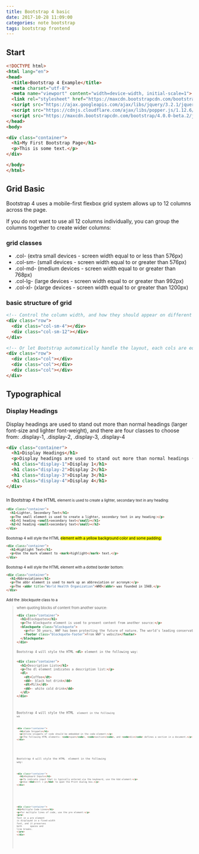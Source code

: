 ```yaml
---
title: Bootstrap 4 basic
date: 2017-10-28 11:09:00
categories: note bootstrap 
tags: bootstrap frontend
---
```

## Start

```html
<!DOCTYPE html>
<html lang="en">
<head>
  <title>Bootstrap 4 Example</title>
  <meta charset="utf-8">
  <meta name="viewport" content="width=device-width, initial-scale=1">
  <link rel="stylesheet" href="https://maxcdn.bootstrapcdn.com/bootstrap/4.0.0-beta.2/css/bootstrap.min.css">
  <script src="https://ajax.googleapis.com/ajax/libs/jquery/3.2.1/jquery.min.js"></script>
  <script src="https://cdnjs.cloudflare.com/ajax/libs/popper.js/1.12.6/umd/popper.min.js"></script>
  <script src="https://maxcdn.bootstrapcdn.com/bootstrap/4.0.0-beta.2/js/bootstrap.min.js"></script>
</head>
<body>

<div class="container">
  <h1>My First Bootstrap Page</h1>
  <p>This is some text.</p> 
</div>

</body>
</html>
```
## Grid Basic
Bootstrap 4 uses a mobile-first flexbox grid system allows up to 12 columns across the page.

If you do not want to use all 12 columns individually, you can group the columns together to create wider columns:
### grid classes
* .col- (extra small devices - screen width equal to or less than 576px)
* .col-sm- (small devices - screen width equal to or greater than 576px)
* .col-md- (medium devices - screen width equal to or greater than 768px)
* .col-lg- (large devices - screen width equal to or greater than 992px)
* .col-xl- (xlarge devices - screen width equal to or greater than 1200px)
### basic structure of grid
```html
<!-- Control the column width, and how they should appear on different devices -->
<div class="row">
  <div class="col-sm-4"></div>
  <div class="col-sm-12"></div>
</div>

<!-- Or let Bootstrap automatically handle the layout, each cols are equal width -->
<div class="row">
  <div class="col"></div>
  <div class="col"></div>
  <div class="col"></div>
</div>
```
## Typographical
### Display Headings
Display headings are used to stand out more than normal headings (larger font-size and lighter font-weight), and there are four classes to choose from: .display-1, .display-2, .display-3, .display-4
```html
<div class="container">
  <h1>Display Headings</h1>
  <p>Display headings are used to stand out more than normal headings (larger font-size and lighter font-weight):</p>
  <h1 class="display-1">Display 1</h1>
  <h1 class="display-2">Display 2</h1>
  <h1 class="display-3">Display 3</h1>
  <h1 class="display-4">Display 4</h1>
</div>
```
### <small>
In Bootstrap 4 the HTML <small> element is used to create a lighter, secondary text in any heading:
```html
<div class="container">
  <h1>Lighter, Secondary Text</h1>
  <p>The small element is used to create a lighter, secondary text in any heading:</p>       
  <h1>h1 heading <small>secondary text</small></h1>
  <h2>h2 heading <small>secondary text</small></h2>
</div>
```
### <mark>
Bootstrap 4 will style the HTML <mark> element with a yellow background color and some padding:

```html
<div class="container">
  <h1>Highlight Text</h1>    
  <p>Use the mark element to <mark>highlight</mark> text.</p>
</div>
```
### <abbr>
Bootstrap 4 will style the HTML <abbr> element with a dotted border bottom:
```html
<div class="container">
  <h1>Abbreviations</h1>
  <p>The abbr element is used to mark up an abbreviation or acronym:</p>
  <p>The <abbr title="World Health Organization">WHO</abbr> was founded in 1948.</p>
</div>
```
### <blockquote>
Add the .blockquote class to a <blockquote> when quoting blocks of content from another source:
```html
<div class="container">
  <h1>Blockquotes</h1>
  <p>The blockquote element is used to present content from another source:</p>
  <blockquote class="blockquote">
    <p>For 50 years, WWF has been protecting the future of nature. The world's leading conservation organization, WWF works in 100 countries and is supported by 1.2 million members in the United States and close to 5 million globally.</p>
    <footer class="blockquote-footer">From WWF's website</footer>
  </blockquote>
</div>
```
### <dl>
```html
Bootstrap 4 will style the HTML <dl> element in the following way:
```
### <dl>
```html
<div class="container">
  <h1>Description Lists</h1>    
  <p>The dl element indicates a description list:</p>
  <dl>
    <dt>Coffee</dt>
    <dd>- black hot drink</dd>
    <dt>Milk</dt>
    <dd>- white cold drink</dd>
  </dl>     
</div>
```
### <code>
Bootstrap 4 will style the HTML <code> element in the following wa
```html
<div class="container">
  <h1>Code Snippets</h1>
  <p>Inline snippets of code should be embedded in the code element:</p>
  <p>The following HTML elements: <code>span</code>, <code>section</code>, and <code>div</code> defines a section in a document.</p>
</div>
```
### <kbd>
Bootstrap 4 will style the HTML <kbd> element in the following way:
```html
<div class="container">
  <h1>Keyboard Inputs</h1>
  <p>To indicate input that is typically entered via the keyboard, use the kbd element:</p>
  <p>Use <kbd>ctrl + p</kbd> to open the Print dialog box.</p>
</div>
```
### <pre>
```html
<div class="container">
<h1>Multiple Code Lines</h1>
<p>For multiple lines of code, use the pre element:</p>
<pre>
Text in a pre element
is displayed in a fixed-width
font, and it preserves
both      spaces and
line breaks.
</pre>
</div>
```

    
    
